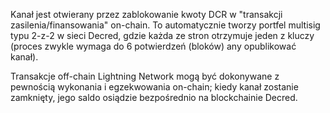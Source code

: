 Kanał jest otwierany przez zablokowanie kwoty DCR w "transakcji zasilenia/finansowania" on-chain. To automatycznie tworzy portfel multisig typu 2-z-2 w sieci Decred, gdzie każda ze stron otrzymuje jeden z kluczy (proces zwykle wymaga do 6 potwierdzeń (bloków) any opublikować kanał).

Transakcje off-chain Lightning Network mogą być dokonywane z pewnością wykonania i egzekwowania on-chain; kiedy kanał zostanie zamknięty, jego saldo osiądzie bezpośrednio na blockchainie Decred.
